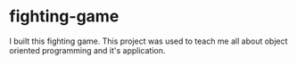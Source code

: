 # fighting-game
I built this fighting game. This project was used to teach me all about object oriented programming and it's application.
